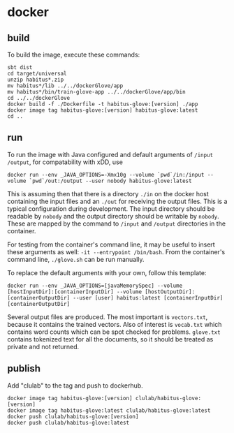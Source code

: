 # docker

## build

To build the image, execute these commands:

```shell
sbt dist
cd target/universal
unzip habitus*.zip
mv habitus*/lib ../../dockerGlove/app
mv habitus*/bin/train-glove-app ../../dockerGlove/app/bin
cd ../../dockerGlove
docker build -f ./Dockerfile -t habitus-glove:[version] ./app
docker image tag habitus-glove:[version] habitus-glove:latest
cd ..
```

## run

To run the image with Java configured and default arguments of `/input /output`, for compatability with xDD, use

```shell
docker run --env _JAVA_OPTIONS=-Xmx10g --volume `pwd`/in:/input --volume `pwd`/out:/output --user nobody habitus-glove:latest
```

This is assuming then that there is a directory `./in` on the docker host containing the input files and an `./out` for receiving the output files.  This is a typical configuration during development.  The input directory should be readable by `nobody` and the output directory should be writable by `nobody`.  These are mapped by the command to `/input` and `/output` directories in the container.


For testing from the container's command line, it may be useful to insert these arguments as well: `-it --entrypoint /bin/bash`.  From the container's command line, `./glove.sh` can be run manually.

To replace the default arguments with your own, follow this template:

```shell
docker run --env _JAVA_OPTIONS=[javaMemorySpec] --volume [hostInputDir]:[containerInputDir] --volume [hostOutputDir]:[containerOutputDir] --user [user] habitus:latest [containerInputDir] [containerOutputDir]
```

Several output files are produced.  The most important is `vectors.txt`, because it contains the trained vectors.  Also of interest is `vocab.txt` which contains word counts which can be spot checked for problems.  `glove.txt` contains tokenized text for all the documents, so it should be treated as private and not returned.



## publish

Add "clulab" to the tag and push to dockerhub.

```shell
docker image tag habitus-glove:[version] clulab/habitus-glove:[version]
docker image tag habitus-glove:latest clulab/habitus-glove:latest
docker push clulab/habitus-glove:[version]
docker push clulab/habitus-glove:latest
```
